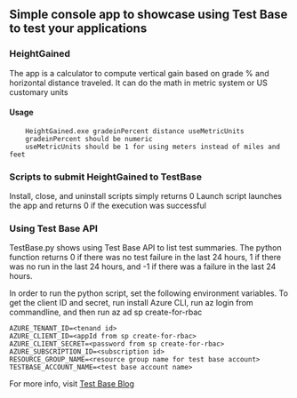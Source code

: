 ## Simple console app to showcase using Test Base to test your applications

### HeightGained
The app is a calculator to compute vertical gain based on 
grade % and horizontal distance traveled. It can do the math
in metric system or US customary units

#### Usage
```
    HeightGained.exe gradeinPercent distance useMetricUnits
    gradeinPercent should be numeric
    useMetricUnits should be 1 for using meters instead of miles and feet
```

### Scripts to submit HeightGained to TestBase 
Install, close, and uninstall scripts simply returns 0
Launch script launches the app and returns 0 if the execution was successful

### Using Test Base API
TestBase.py shows using Test Base API to list test summaries. The python function
returns 0 if there was no test failure in the last 24 hours, 1 if there was no run 
in the last 24 hours, and -1 if there was a failure in the last 24 hours.

In order to run the python script, set the following environment variables. To get the client ID and secret,
run install Azure CLI, run az login from commandline, and then run az ad sp create-for-rbac
```
AZURE_TENANT_ID=<tenand id>
AZURE_CLIENT_ID=<appId from sp create-for-rbac>
AZURE_CLIENT_SECRET=<password from sp create-for-rbac>
AZURE_SUBSCRIPTION_ID=<subscription id>
RESOURCE_GROUP_NAME=<resource group name for test base account>
TESTBASE_ACCOUNT_NAME=<test base account name>
```

For more info, visit [Test Base Blog](https://techcommunity.microsoft.com/t5/test-base-blog/test-base-for-microsoft-365-sdk-amp-apis-now-available/ba-p/2888698)